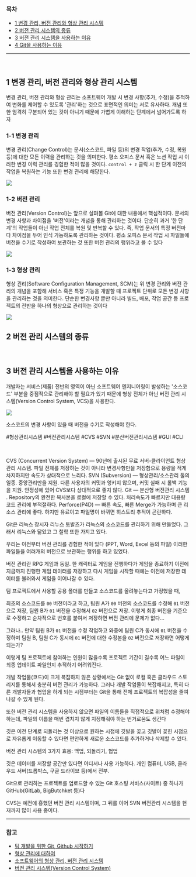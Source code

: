 ### 목차
- [1 변경 관리, 버전 관리와 형상 관리 시스템]()
- [2 버전 관리 시스템의 종류]()
- [3 버전 관리 시스템을 사용하는 이유]()
- [4 Git을 사용하는 이유]()

***

<br>

## 1 변경 관리, 버전 관리와 형상 관리 시스템
변경 관리, 버전 관리와 형상 관리는 소프트웨어 개발 시 변경 사항(추가, 수정)을 추적하여 변화를 제어할 수 있도록 '관리'하는 것으로 표면적인 의미는 서로 유사하다. 개념 또한 엄격히 구분되어 있는 것이 아니기 때문에 가볍게 이해하는 단계에서 넘어가도록 하자

### 1-1 변경 관리
변경 관리(Change Control)는 문서(소스코드, 파일 등)의 변경 작업(추가, 수정, 복원 등)에 대한 모든 이력을 관리하는 것을 의미한다. 평소 오피스 문서 혹은 노션 작업 시 이러한 변경 이력 관리를 경험한 적이 많을 것이다. `control + z` 클릭 시 한 단계 이전의 작업을 복원하는 기능 또한 변경 관리에 해당한다.

<img src="https://ifh.cc/g/N0zMS2.jpg" style="max-width: 100%" align="center">

### 1-2 버전 관리
버전 관리(Version Control)는 앞으로 살펴볼 Git에 대한 내용에서 핵심적이다. 문서의 변경 사항과 차이점을 '버전'이라는 개념을 통해 관리하는 것이다. 단순히 과거 '한 단계'의 작업들이 아닌 작업 전체를 복원 및 반복할 수 있다. 즉, 작업 문서의 특정 버전마다 차이점을 두어 인식 가능하도록 관리하는 것이다. 평소 오피스 문서 작업 시 파일들에 버전을 수기로 작성하여 보관하는 것 또한 버전 관리의 행위라고 볼 수 있다

<img src="https://ifh.cc/g/zMv6DC.png" style="max-width: 100%" align="center">

### 1-3 형상 관리 
형상 괸리(Software Configuration Management, SCM)는 위 변경 관리와 버전 관리의 개념을 포함해 서비스 혹은 특정 기능을 개발할 때 프로젝트 단위로 모든 변경 사항을 관리하는 것을 의미한다. 단순한 변경사항 뿐만 아니라 빌드, 배포, 작업 공간 등 프로젝트의 전반을 하나의 형상으로 관리하는 것이다

<img src="https://ifh.cc/g/9FfDfs.png" style="max-width: 100%" align="center">

<br>

## 2 버전 관리 시스템의 종류

<br>

## 3 버전 관리 시스템을 사용하는 이유
개발자는 서비스(제품) 전반의 영역이 아닌 소프트웨어 엔지니어링이 발생하는 '소스코드' 부분을 중점적으로 관리해야 할 필요가 있기 때문에 형상 전체가 아닌 버전 관리 시스템(Version Control System, VCS)을 사용한다. 

<img src="https://ifh.cc/g/Sf3ZAS.png" style="max-width: 100%" align="center">


<br>

소스코드의 변경 사항이 있을 때 버전을 수기로 작성해야 한다. 

#형상관리시스템
#버전관리시스템
#CVS #SVN
#분산버전관리시스템
#GUI
#CLI

<br>


CVS (Concurrent Version System) — 90년에 출시된 무료 서버-클라이언트 형상관리 시스템. 파일 전체를 저장하는 것이 아니라 변경사항만을 저장함으로 용량을 적게 차지하지만 속도가 상대적으로 느리다.
SVN (Subversion) — 형상관리/소스관리 툴의 일종. 중앙관리만을 지원. 다른 사용자의 커밋과 엉키지 않으며, 커밋 실패 시 롤백 기능을 지원. 안정성에 있어 CVS보다 상대적으로 좋지 않다.
Git — 분산형 버전관리 시스템 . Repository의 완전한 복사본을 로컬에 저장할 수 있다. 처리속도가 빠르지만 대용량 코드 관리에 부적절하다.
Perforce(P4D) — 빠른 속도, 빠른 Merge가 가능하며 큰 리소스 관리에 좋다. 하지만 유료이고 파일명이 바뀌면 히스토리 추적이 곤란하다.


Git은 리눅스 창시자 리누스 토발즈가 리눅스의 소스코드를 관리하기 위해 만들었다. 그래서 리눅스와 닮았고 그 철학 또한 가지고 있다. 

우리는 이전부터 버전 관리를 경험한 적이 있다 (PPT, Word, Excel 등의 파일)
이러한 파일들을 여러개의 버전으로 보관하는 행위를 하고 있었다. 

버전 관리란 RPG 게임과 동일. 한 캐릭터로 게임을 진행하다가 게임을 종료하기 이전에 지금까지 진행한 게임 데이터를 저장하고 다시 게임을 시작할 때에는 이전에 저장한 데이터를 불러와서 게임을 이어나갈 수 있다. 

팀 프로젝트에서 사용할 공용 폴더를 만들고 소스코드를 올려놓는다고 가정했을 때,  

최초의 소스코드를 `00` 버전이라고 하고, 팀원 A가 `00` 버전의 소스코드를 수정해 `01` 버전으로 저장, 팀원 B가 `01` 버전을 수정해서 `02` 버전으로 저장. 
이렇게 최종 버전을 기준으로 수정하고 순차적으로 번호를 붙여서 저장하면 버전 관리에 문제가 없다... 

그러나.. 만약 팀원 B가 `01` 버전을 수정 작업하고 와중에 팀원 C가 동시에 `01` 버전을 수정하며 팀원 B, 팀원 C가 동시에 `01` 버전에 대한 수정본을 `02` 버전으로 저장하면 어떻게 되는가? 

이렇게 팀 프로젝트에 참여하는 인원이 많을수록 프로젝트 기간이 길수록 어느 파일이 최종 업데이트 파일인지 추적하기 어려워진다. 

개발 작업물(코드)이 크게 복잡하지 않은 상황에서는 Git 없이 로컬 혹은 클라우드 스토리지를 통해서 충분히 버전 관리가 가능하다. 
그러나 개발 작엄물이 복잡해지고, 특히 다른 개발자들과 협업을 하게 되는 시점부터는 Git을 통해 전체 프로젝트의 복잡성을 줄여나갈 수 있게 된다.

또한 버전 관리 시스템을 사용하지 않으면 파일의 이름들을 직접적으로 위처럼 수정해야하는데, 파일의 이름을 매번 겹치지 않게 지정해줘야 하는 번거로움도 생긴다

깃은 이전 단계로 되돌리는 것 이상으로 원하는 시점에 깃발을 꽂고 깃발이 꽂힌 시점으로 자유롭게 이동할 수 있다면 편안하게 새로운 소스코드를 추가하거나 삭제할 수 있다. 

버전 관리 시스템의 3가지 효용: 백업, 되돌리기, 협업

깃은 데이터를 저장할 공간만 있다면 어디서나 사용 가능하다. 개인 컴퓨터, USB, 클라우드 서버(드롭박스, 구글 드라이브 등)에서 전부. 

Git으로 관리하는 프로젝트를 업로드할 수 있는 Git 호스팅 서비스(사이트) 중 하나가 GitHub(GitLab, BigButchket 등)다

CVS는 예전에 흥했던 버전 관리 시스템이며, 그 뒤를 이어 SVN 버전관리 시스템을 현재까지 많이 사용 중이다. 


***

### 참고
- [팀 개발을 위한 Git, Github 시작하기](http://www.yes24.com/Product/Goods/85382769)
- [형상 관리에 대하여](https://sujinnaljin.medium.com/software-engineering-%ED%98%95%EC%83%81-%EA%B4%80%EB%A6%AC%EC%97%90-%EB%8C%80%ED%95%98%EC%97%AC-932d14f6f341)
- [소프트웨어의 형상 관리, 버전 관리 시스템](https://imgeeae.tistory.com/5)
- [버전 관리 시스템(Version Control System)](https://heekangpark.github.io/git/vcs)

